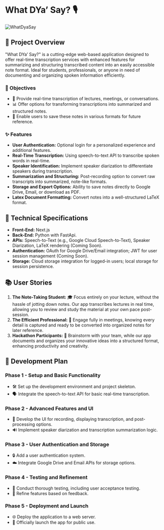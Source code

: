 # What DYa’ Say? 🎙️
![WhatDyaSay](https://github.com/thedarianwong/WhatYaSay/assets/93755359/5c6bb2ce-bbdf-4ae6-a02a-a508bcab535f)

## 🌟 Project Overview
"What DYa’ Say?" is a cutting-edge web-based application designed to offer real-time transcription services with enhanced features for summarizing and structuring transcribed content into an easily accessible note format. Ideal for students, professionals, or anyone in need of documenting and organizing spoken information efficiently.

### 🎯 Objectives
- 📝 Provide real-time transcription of lectures, meetings, or conversations.
- 📊 Offer options for transforming transcriptions into summarized and structured notes.
- 💾 Enable users to save these notes in various formats for future reference.

### ✨ Features
- **User Authentication:** Optional login for a personalized experience and additional features.
- **Real-Time Transcription:** Using speech-to-text API to transcribe spoken words in real-time.
- **Speaker Identification:** Implement speaker diarization to differentiate speakers during transcription.
- **Summarization and Structuring:** Post-recording option to convert raw transcripts into summarized, note-like formats.
- **Storage and Export Options:** Ability to save notes directly to Google Drive, Email, or download as PDF.
- **Latex Document Formatting:** Convert notes into a well-structured LaTeX format.

## 🔧 Technical Specifications
- **Front-End:** Next.js
- **Back-End:** Python with FastApi.
- **APIs:** Speech-to-Text (e.g., Google Cloud Speech-to-Text), Speaker Diarization, LaTeX rendering (Coming Soon).
- **Authentication:** OAuth for Google Drive/Email integration; JWT for user session management (Coming Soon).
- **Storage:** Cloud storage integration for logged-in users; local storage for session persistence.

## 📚 User Stories
1. **The Note-Taking Student:** 🎓 Focus entirely on your lecture, without the hassle of jotting down notes. Our app transcribes lectures in real time, allowing you to review and study the material at your own pace post-session.
2. **The Efficient Professional:** 💼 Engage fully in meetings, knowing every detail is captured and ready to be converted into organized notes for later reference.
3. **Hackathon Participants:** 👥 Brainstorm with your team, while our app documents and organizes your innovative ideas into a structured format, enhancing productivity and creativity.

## 🚀 Development Plan
### Phase 1 - Setup and Basic Functionality
- 🛠 Set up the development environment and project skeleton.
- 🗣 Integrate the speech-to-text API for basic real-time transcription.

### Phase 2 - Advanced Features and UI
- 🎨 Develop the UI for recording, displaying transcription, and post-processing options.
- 🔊 Implement speaker diarization and transcription summarization logic.

### Phase 3 - User Authentication and Storage
- 🔒 Add a user authentication system.
- ☁️ Integrate Google Drive and Email APIs for storage options.

### Phase 4 - Testing and Refinement
- 🧪 Conduct thorough testing, including user acceptance testing.
- 🔄 Refine features based on feedback.

### Phase 5 - Deployment and Launch
- 🌐 Deploy the application to a web server.
- 🚀 Officially launch the app for public use.
